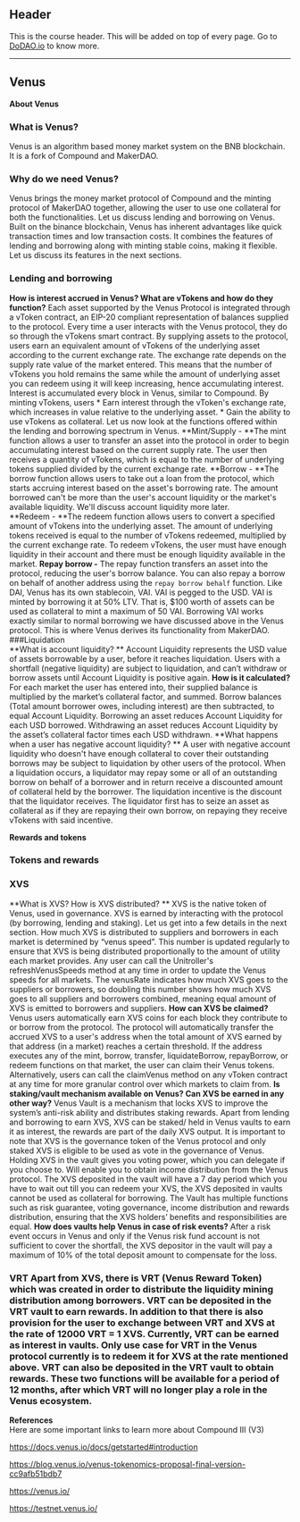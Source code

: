 ## Header
This is the course header. This will be added on top of every page. Go to [DoDAO.io](https://www.dodao.io) to know more.

 ---
 
 ## Venus
 
 **About Venus**        

### What is Venus?
Venus is an algorithm based money market system on the BNB blockchain. It is a fork of Compound and MakerDAO.
### Why do we need Venus?
Venus brings the money market protocol of Compound and the minting protocol of MakerDAO together, allowing the user to use one collateral for both the functionalities. Let us discuss lending and borrowing on Venus. Built on the binance blockchain, Venus has inherent advantages like quick transaction times and low transaction costs. It  combines the features of lending and borrowing along with minting stable coins, making it flexible.  Let us discuss its features in the next sections.
### Lending and borrowing
**How is interest accrued in Venus? What are vTokens and how do they function?** Each asset supported by the Venus Protocol is integrated through a vToken contract, an EIP-20 compliant representation of balances supplied to the protocol. 
Every time a user interacts with the Venus protocol, they do so through the vTokens smart contract. By supplying assets to the protocol, users earn an equivalent amount  of vTokens of the underlying asset according to the current exchange rate. The exchange rate depends on the supply rate value of the market entered. This means that the number of  vTokens you hold remains the same while the amount of underlying asset you can redeem using it will keep increasing, hence accumulating interest. Interest is accumulated every block in Venus, similar to Compound.
By minting vTokens, users  * Earn interest through the vToken's exchange rate, which increases in value relative to the underlying asset. * Gain the ability to use vTokens as collateral.
Let us now look at the functions offered within the lending and borrowing spectrum in Venus.
**Mint/Supply - **The mint function allows a user to transfer an asset into the protocol in order to begin accumulating interest based on the current supply rate. The user then receives a quantity of vTokens, which is equal to the number of underlying tokens supplied divided by the current exchange rate.
**Borrow - **The borrow function allows users to take out a loan from the protocol, which starts accruing interest based on the asset's borrowing rate. The amount borrowed can't be more than the user's account liquidity or the market's available liquidity. We'll discuss account liquidity more later.              
**Redeem - **The redeem function allows users to convert a specified amount of vTokens into the underlying asset. The amount of underlying tokens received is equal to the number of vTokens redeemed, multiplied by the current exchange rate. To redeem vTokens, the user must have enough liquidity in their account and there must be enough liquidity available in the market. 
**Repay borrow -** The repay function transfers an asset into the protocol, reducing the user's borrow balance. You can also repay a borrow on behalf of another address using the `repay borrow behalf` function.
Like DAI, Venus has its own stablecoin, VAI. VAI is pegged to the USD. VAI is minted by borrowing it at 50% LTV. That is, $100 worth of assets can be used as collateral to mint a maximum of 50 VAI. Borrowing VAI works exactly similar to normal borrowing we have discussed above in the Venus protocol. This is where Venus derives its functionality from MakerDAO.
###Liquidation                                                                   
**What is account liquidity? ** Account Liquidity represents the USD value of assets borrowable by a user, before it reaches liquidation. Users with a shortfall (negative liquidity) are subject to liquidation, and can’t withdraw or borrow assets until Account Liquidity is positive again.
**How is it calculated?** For each market the user has entered into, their supplied balance is multiplied by the market’s collateral factor, and summed. Borrow balances (Total amount borrower owes, including interest) are then subtracted, to equal Account Liquidity. Borrowing an asset reduces Account Liquidity for each USD borrowed. Withdrawing an asset reduces Account Liquidity  by the asset’s collateral factor times each USD withdrawn.
**What happens when a user has negative account liquidity? ** A user with negative account liquidity who doesn't have enough collateral to cover their outstanding borrows may be subject to liquidation by other users of the protocol. When a liquidation occurs, a liquidator may repay some or all of an outstanding borrow on behalf of a borrower and in return receive a discounted amount of collateral held by the borrower.  The liquidation incentive is the discount that the liquidator receives. The liquidator first has to seize an asset as collateral as if they are repaying their own borrow, on repaying they receive vTokens with said incentive.


 
 **Rewards and tokens**        

### Tokens and rewards    
### XVS                                                                                              
**What is XVS? How is XVS distributed? **                                                                                                    XVS is the native token of Venus, used in governance. XVS is earned by interacting with the protocol (by borrowing, lending and staking). Let us get into a few details in the next section.                                                                                         How much XVS is distributed to suppliers and borrowers in each market is determined by “venus speed”. This number is updated regularly to ensure that XVS is being distributed proportionally to the amount of utility each market provides.  Any user can call the Unitroller's refreshVenusSpeeds method at any time in order to update the Venus speeds for all markets. The venusRate indicates how much XVS goes to the suppliers or borrowers, so doubling this number shows how much  XVS goes to all suppliers and borrowers combined, meaning equal amount of XVS is emitted to borrowers and suppliers. 
**How can XVS be claimed?** Venus users automatically earn XVS coins for each block they contribute to or borrow from the protocol. The protocol will automatically transfer the accrued XVS to a user's address when the total amount of XVS earned by that address (in a market)  reaches a certain threshold. If the address executes any of the mint, borrow, transfer, liquidateBorrow, repayBorrow, or redeem functions on that market, the user can claim their Venus tokens. Alternatively, users can call the claimVenus method on any  vToken contract at any time for more granular control over which markets to claim from.
**Is staking/vault mechanism available on Venus? Can XVS be earned in any other way?** Venus Vault is a mechanism that locks XVS to improve the system’s anti-risk ability and distributes staking rewards. Apart from lending and borrowing to earn XVS, XVS can be staked/ held in Venus vaults to earn it as interest, the rewards are part of  the daily XVS output. It is important to note that XVS is the governance token of the Venus protocol and only staked XVS is eligible to be used as vote in the governance of Venus. Holding XVS in the vault gives you voting power, which you can delegate if  you choose to. Will enable you to obtain income distribution from the Venus protocol. The XVS deposited in the vault will have a 7 day period which you have to wait out till you can redeem your XVS, the XVS deposited in vaults cannot be used as collateral for borrowing.                                                                                                                             The Vault has multiple functions such as risk guarantee, voting governance, income distribution and rewards distribution, ensuring that the XVS holders’ benefits and responsibilities are equal.                                                                                                              **How does vaults help Venus in case of risk events?**                                                         After a risk event occurs in Venus and only if the Venus risk fund account is not sufficient to cover the shortfall, the XVS depositor in the vault will pay a maximum of 10% of the total deposit amount to compensate for the loss.
### VRT                                                                                                                                         Apart from XVS, there is VRT (Venus Reward Token) which was created in order to distribute the liquidity mining distribution among borrowers. VRT can be deposited in the VRT vault to earn rewards. In addition to that there is also provision for the user to exchange between  VRT and XVS at the rate of 12000 VRT = 1 XVS. Currently, VRT can be earned as interest in vaults. Only use case for VRT in the Venus protocol currently is to redeem it for XVS at the rate mentioned above. VRT can also be deposited in the VRT vault to obtain rewards. These two  functions will be available for a period of 12 months, after which VRT will no longer play a role in the Venus ecosystem.
   
  
 **References**        
Here are some important links to learn more about Compound III (V3)

https://docs.venus.io/docs/getstarted#introduction

https://blog.venus.io/venus-tokenomics-proposal-final-version-cc9afb51bdb7

https://venus.io/

https://testnet.venus.io/ 
 
